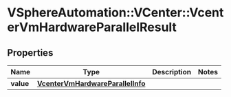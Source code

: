 # VSphereAutomation::VCenter::VcenterVmHardwareParallelResult

## Properties
Name | Type | Description | Notes
------------ | ------------- | ------------- | -------------
**value** | [**VcenterVmHardwareParallelInfo**](VcenterVmHardwareParallelInfo.md) |  | 


